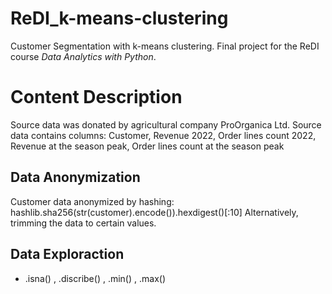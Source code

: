 # ReDI_k-means-clustering
Customer Segmentation with k-means clustering. Final project for the ReDI course *Data Analytics with Python*.

# Content Description
Source data was donated by agricultural company ProOrganica Ltd.
Source data contains columns: Customer, Revenue 2022, Order lines count 2022, Revenue at the season peak, Order lines count at the season peak

## Data Anonymization
Customer data anonymized by hashing: hashlib.sha256(str(customer).encode()).hexdigest()[:10]
Alternatively, trimming the data to certain values.

## Data Exploraction
* .isna() , .discribe() , .min() , .max()
